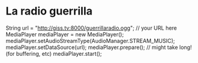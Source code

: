 # La radio guerrilla


String url = "http://giss.tv:8000/guerrillaradio.ogg"; // your URL here
    MediaPlayer mediaPlayer = new MediaPlayer();
    mediaPlayer.setAudioStreamType(AudioManager.STREAM_MUSIC);
    mediaPlayer.setDataSource(url);
    mediaPlayer.prepare(); // might take long! (for buffering, etc)
    mediaPlayer.start();
    
